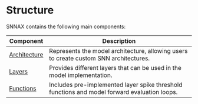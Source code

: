 # Structure

SNNAX contains the following main components:

| Component                                        | Description                                                                                  |
| ------------------------------------------------ | -------------------------------------------------------------------------------------------- |
| [Architecture](../200_architecture/200_intro.md) | Represents the model architecture, allowing users to create custom SNN architectures.        |
| [Layers](../300_layers/300_intro.md)             | Provides different layers that can be used in the model implementation.                      |
| [Functions](../400_functions.md)                 | Includes pre-implemented layer spike threshold functions and model forward evaluation loops. |

